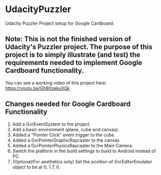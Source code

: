 # UdacityPuzzler
Udacity Puzzler Project setup for Google Cardboard. 
## Note: This is not the finished version of Udacity's Puzzler project. The purpose of this project is to simply illustrate (and test) the requirements needed to implement Google Cardboard functionality.

You can see a working video of this project here: https://youtu.be/Gh80zekuXQk

## Changes needed for Google Cardboard Functionality ##
1. Add a GvrEventSystem to the project. 
2. Add a basic environment (plane, cube and canvas). 
3. Added a "Pointer Click" event trigger to the cube. 
4. Added a GvrPointerGraphicRaycaster to the canvas.
5. Added a GvrPointerPhysicsRaycaster to the Main Camera.
6. Switch the platform in the build settings to build to Android instead of PC.
7. (Optional/For aesthetics only) Set the position of GvrEditorEmulator object to be at 0, 1.7, 0. 
